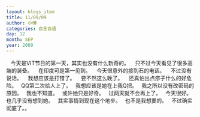 ```yaml
---
layout: blogs_item
title: 11/09/09
author: 小傅
categories: 自言自语
day: 12
month: SEP
year: 2009
---
```




&nbsp;&nbsp; 今天是VIT节日的第一天，其实也没有什么新奇的。
&nbsp;&nbsp; 只不过今天看见了很多高端的装备。
&nbsp;&nbsp; 在印度可是第一见到。
&nbsp;&nbsp; 今天很意外的接到石的电话。
&nbsp;&nbsp; 不过没有说话。
&nbsp;&nbsp; 我想应该是打错了。
&nbsp;&nbsp; 要不然这么晚了。
&nbsp;&nbsp; 还真怕出点疹子什么的好危险。
&nbsp; QQ第二次给人上了。
&nbsp; 我想应该是她在上我Q把。
&nbsp; 我之所以没有改密码的原因。
&nbsp; 我也不知道。
&nbsp; 或许她只是好奇。
&nbsp; 过两天就不会再上了。
&nbsp; 今天很好。
&nbsp; 也几乎没有想到她。
&nbsp; 其实事情到现在这个地步。
&nbsp; 也不是我想要的。
&nbsp; 不过确实彻底了。。


